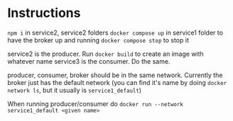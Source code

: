 # Instructions

`npm i` in service2, service2 folders
`docker compose up` in service1 folder to have the broker up and running
`docker compose stop` to stop it

service2 is the producer. Run `docker build` to create an image with whatever name
service3 is the consumer. Do the same.

producer, consumer, broker should be in the same network. Currently the broker
just has the default network (you can find it's name by doing `docker network ls`,
but it usually is `service1_default`)

When running producer/consumer do `docker run --network service1_default <given name>`
